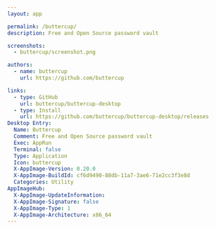 ```yaml
---
layout: app

permalink: /buttercup/
description: Free and Open Source password vault

screenshots:
  - buttercup/screenshot.png

authors:
  - name: buttercup
    url: https://github.com/buttercup

links:
  - type: GitHub
    url: buttercup/buttercup-desktop
  - type: Install
    url: https://github.com/buttercup/buttercup-desktop/releases
Desktop Entry:
  Name: Buttercup
  Comment: Free and Open Source password vault
  Exec: AppRun
  Terminal: false
  Type: Application
  Icon: buttercup
  X-AppImage-Version: 0.20.0
  X-AppImage-BuildId: cf6d9490-88db-11a7-3ae6-71e2cc3f3e8d
  Categories: Utility
AppImageHub:
  X-AppImage-UpdateInformation: 
  X-AppImage-Signature: false
  X-AppImage-Type: 1
  X-AppImage-Architecture: x86_64
---
```

